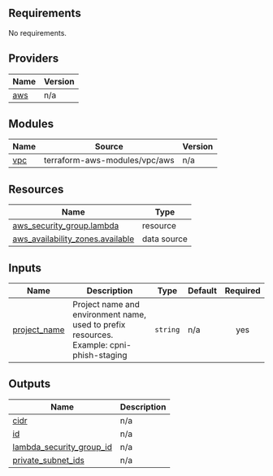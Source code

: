 ## Requirements

No requirements.

## Providers

| Name | Version |
|------|---------|
| <a name="provider_aws"></a> [aws](#provider\_aws) | n/a |

## Modules

| Name | Source | Version |
|------|--------|---------|
| <a name="module_vpc"></a> [vpc](#module\_vpc) | terraform-aws-modules/vpc/aws | n/a |

## Resources

| Name | Type |
|------|------|
| [aws_security_group.lambda](https://registry.terraform.io/providers/hashicorp/aws/latest/docs/resources/security_group) | resource |
| [aws_availability_zones.available](https://registry.terraform.io/providers/hashicorp/aws/latest/docs/data-sources/availability_zones) | data source |

## Inputs

| Name | Description | Type | Default | Required |
|------|-------------|------|---------|:--------:|
| <a name="input_project_name"></a> [project\_name](#input\_project\_name) | Project name and environment name, used to prefix resources. Example: cpni-phish-staging | `string` | n/a | yes |

## Outputs

| Name | Description |
|------|-------------|
| <a name="output_cidr"></a> [cidr](#output\_cidr) | n/a |
| <a name="output_id"></a> [id](#output\_id) | n/a |
| <a name="output_lambda_security_group_id"></a> [lambda\_security\_group\_id](#output\_lambda\_security\_group\_id) | n/a |
| <a name="output_private_subnet_ids"></a> [private\_subnet\_ids](#output\_private\_subnet\_ids) | n/a |
